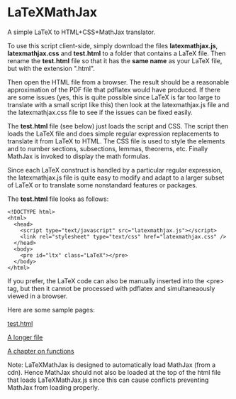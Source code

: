 LaTeXMathJax
============

A simple LaTeX to HTML+CSS+MathJax translator.

To use this script client-side, simply download the files 
**latexmathjax.js**, **latexmathjax.css** and **test.html** to a folder 
that contains a LaTeX file. Then rename the **test.html** file
so that it has the **same name** as your LaTeX file, but with the 
extension ".html".

Then open the HTML file from a browser. The result should be a reasonable
approximation of the PDF file that pdflatex would have produced. If
there are some issues (yes, this is quite possible since LaTeX is far
too large to translate with a small script like this) then look at the
latexmathjax.js file and the latexmathjax.css file to see if the
issues can be fixed easily.

The **test.html** file (see below) just loads the script and CSS. The
script then loads the LaTeX file and does simple regular expression
replacements to translate it from LaTeX to HTML. The CSS file is used
to style the elements and to number sections, subsections, lemmas,
theorems, etc.  Finally MathJax is invoked to display the math
formulas.

Since each LaTeX construct is handled by a particular regular expression,
the latexmathjax.js file is quite easy to modify and adapt to a larger
subset of LaTeX or to translate some nonstandard features or packages.

The **test.html** file looks as follows:

    <!DOCTYPE html>
    <html>
      <head>
        <script type="text/javascript" src="latexmathjax.js"></script>
        <link rel="stylesheet" type="text/css" href="latexmathjax.css" />
      </head>
      <body>
        <pre id="ltx" class="LaTeX"></pre>
      </body>
    </html>

If you prefer, the LaTeX code can also be manually inserted into the
&lt;pre> tag, but then it cannot be processed with pdflatex and
simultaneaously viewed in a browser.

Here are some sample pages:

[test.html](http://math.chapman.edu/~jipsen/latexmathjax/test.html)

[A longer file](http://math.chapman.edu/~jipsen/latexmathjax/index.html)

[A chapter on functions](http://math.chapman.edu/~jipsen/calculus/1.0/)


Note: LaTeXMathJax is designed to automatically load MathJax (from a cdn). Hence MathJax should not also be loaded at the top of the html file that loads LaTeXMathJax.js since this can cause conflicts preventing MathJax from loading properly.